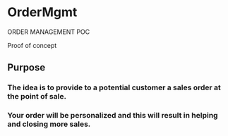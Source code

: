 # OrderMgmt

ORDER MANAGEMENT POC

Proof of concept

## Purpose

### The idea is to provide to a potential customer a sales order at the point of sale.

### Your order will be personalized and this will result in helping and closing more sales.
